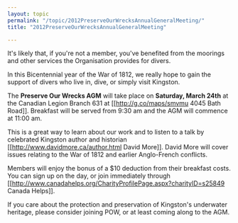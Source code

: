 ```yaml
---
layout: topic
permalink: "/topic/2012PreserveOurWrecksAnnualGeneralMeeting/"
title: "2012PreserveOurWrecksAnnualGeneralMeeting"

---
```


<div class="sidebar box">
<p>It's likely that, if you're not a member, you've benefited from the moorings and other services the Organisation provides for divers.</p>
<p>In this Bicentennial year of the War of 1812, we really hope to gain the support of divers who live in, dive, or simply visit Kingston.</p>
</div>

The **Preserve Our Wrecks AGM** will take place on **Saturday, March 24th** at the Canadian Legion Branch 631 at [[http://g.co/maps/smvmu 4045 Bath Road]]. Breakfast will be served from 9:30 am and the AGM will commence at 11:00 am.

This is a great way to learn about our work and to listen to a talk by celebrated Kingston author and historian [[http://www.davidmore.ca/author.html David More]]. David More will cover issues relating to the War of 1812 and earlier Anglo-French conflicts.


Members will enjoy the bonus of a $10 deduction from their breakfast costs. You can sign up on the day, or join immediately through [[http://www.canadahelps.org/CharityProfilePage.aspx?charityID=s25849 Canada Helps]].

If you care about the protection and preservation of Kingston's underwater heritage, please consider joining POW, or at least coming along to the AGM.

